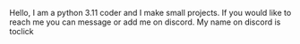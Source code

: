 Hello, I am a python 3.11 coder and I make small projects.
If you would like to reach me you can message or add me on discord. My name on discord is toclick
